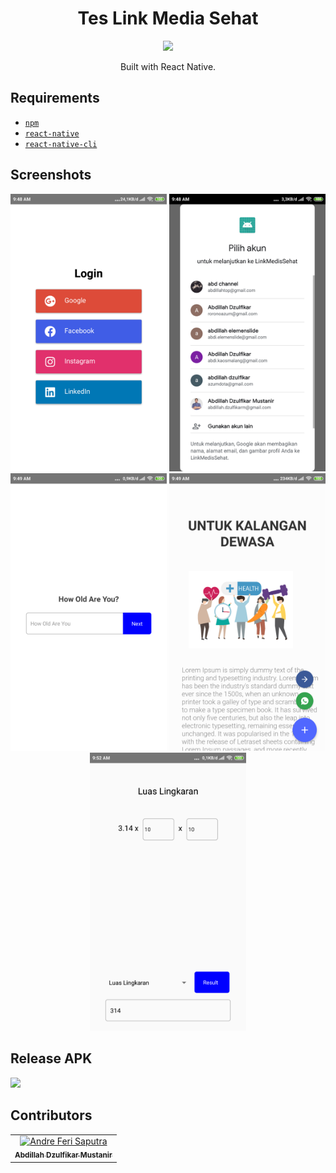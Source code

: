 <h1 align="center">Tes Link Media Sehat</h1>
<p align="center">
  <img width="120" src="https://cdn4.iconfinder.com/data/icons/logos-3/600/React.js_logo-512.png"/>
</p>

<p align="center">
  Built with React Native.
</p>

## Requirements
* [`npm`](https://www.npmjs.com/get-npm)
* [`react-native`](https://facebook.github.io/react-native/docs/getting-started)
* [`react-native-cli`](https://facebook.github.io/react-native/docs/getting-started)

## Screenshots
<div align="center">
    <img width="250" src="./Screenshot/login.png">
    <img width="250" src="./Screenshot/byGoogle.png">
    <img width="250" src="./Screenshot/screen2.png">
    <img width="250" src="./Screenshot/screen3.png">
    <img width="250" src="./Screenshot/screen4.png">
</div>


## Release APK
<a href="https://drive.google.com/file/d/14ZbpcMEflCFWHx22rC4RoDW6JmuDVaak/view?usp=sharing">
  <img src="https://img.shields.io/badge/Download%20on%20the-Google%20Drive-blue.svg?style=popout&logo=google-drive"/>
</a>

## Contributors
<center>
  <table>
    <tr>
      <td align="center">
        <a href="https://github.com/abdillahtop">
          <img width="100" src="https://avatars3.githubusercontent.com/u/50162090?s=460&v=4" alt="Andre Feri Saputra"><br/>
          <sub><b>Abdillah Dzulfikar Mustanir</b></sub>
        </a>
      </td>
    </tr>
  </table>
</center>
